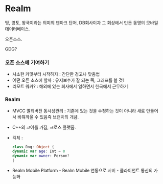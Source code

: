 # Realm

땅, 영토, 왕국이라는 의미의 덴마크 단어, DB회사이자 그 회상에서 만든 동명의 모바일 데이터베이스.


오픈소스.

GDG?

### 오픈 소스에 기여하기
- 사소한 커밋부터 시작하자 : 간단한 경고나 맞춤법
- 어떤 오픈 소스에 할까 : 유지보수가 잘 되는 쪽, 그래프를 볼 것!
- 리모트 워커? : 해외에 있는 회사에서 일하면서 한국에서 근무하기

### Realm

- MVCC 멀티버전 동시성관리 : 기존에 있는 것을 수정하는 것이 아니라 새로 만들어서 바꿔끼울 수 있음즉 브랜치의 개념.
- C++의 코어를 가짐, 크로스 플랫폼.
- 객체 : 

	```swift
	class Dog: Object {
	dynamic var age: Int = 0
	dynamic var owner: Person?
	}
	
	```
- Realm Mobile Platform - Realm Mobile 연동으로 서버 - 클라이언트 통신의 가능화

